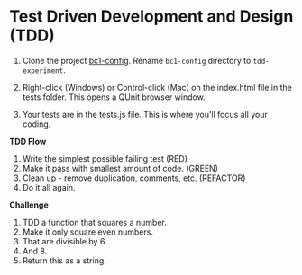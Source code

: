 Test Driven Development and Design (TDD)
===

1. Clone the project [bc1-config](git@github.com:alchemy-bootcamp-spring-2019/bootcamp-prep.git). Rename `bc1-config` directory to `tdd-experiment`.

2. Right-click (Windows) or Control-click (Mac) on the index.html file in the tests folder. This opens a QUnit browser window.

3. Your tests are in the tests.js file. This is where you'll focus all your coding.

**TDD Flow**

1. Write the simplest possible failing test (RED)
1. Make it pass with smallest amount of code. (GREEN)
1. Clean up - remove duplication, comments, etc. (REFACTOR)
1. Do it all again.

**Challenge**

1. TDD a function that squares a number.
1. Make it only square even numbers.
1. That are divisible by 6.
1. And 8.
1. Return this as a string.




